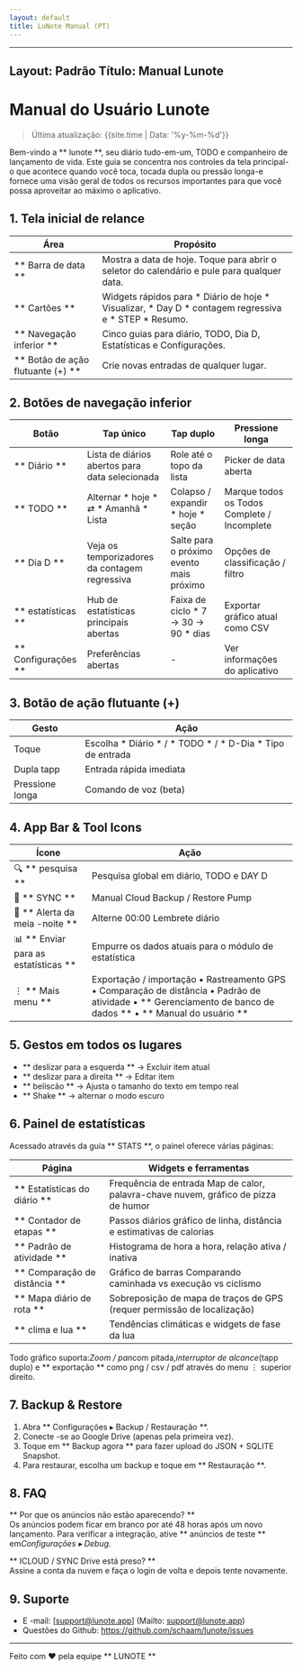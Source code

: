 ```yaml
---
layout: default
title: LuNote Manual (PT)
---
```


----
Layout: Padrão
Título: Manual Lunote
----

# Manual do Usuário Lunote

> Última atualização: {{site.time | Data: '%y-%m-%d'}}

Bem-vindo a ** lunote **, seu diário tudo-em-um, TODO e companheiro de lançamento de vida. Este guia se concentra nos controles da tela principal-o que acontece quando você toca, tocada dupla ou pressão longa-e fornece uma visão geral de todos os recursos importantes para que você possa aproveitar ao máximo o aplicativo.

## 1. Tela inicial de relance

| Área | Propósito |
| ------ | --------- |
| ** Barra de data ** | Mostra a data de hoje. Toque para abrir o seletor do calendário e pule para qualquer data. |
| ** Cartões ** | Widgets rápidos para * Diário de hoje * Visualizar, * Day D * contagem regressiva e * STEP * Resumo. |
| ** Navegação inferior ** | Cinco guias para diário, TODO, Dia D, Estatísticas e Configurações. |
| ** Botão de ação flutuante (+) ** | Crie novas entradas de qualquer lugar. |

## 2. Botões de navegação inferior

| Botão | Tap único | Tap duplo | Pressione longa |
| -------- | ----------- | ----------- | ------------ |
| ** Diário ** | Lista de diários abertos para data selecionada | Role até o topo da lista | Picker de data aberta |
| ** TODO ** | Alternar * hoje * ⇄ * Amanhã * Lista | Colapso / expandir * hoje * seção | Marque todos os Todos Complete / Incomplete |
| ** Dia D ** | Veja os temporizadores da contagem regressiva | Salte para o próximo evento mais próximo | Opções de classificação / filtro |
| ** estatísticas ** | Hub de estatísticas principais abertas | Faixa de ciclo * 7 → 30 → 90 * dias | Exportar gráfico atual como CSV |
| ** Configurações ** | Preferências abertas | - | Ver informações do aplicativo |

## 3. Botão de ação flutuante (+)

| Gesto | Ação |
| --------- | -------- |
| Toque | Escolha * Diário * / * TODO * / * D-Dia * Tipo de entrada |
| Dupla tapp | Entrada rápida imediata |
| Pressione longa | Comando de voz (beta) |

## 4. App Bar & Tool Icons

| Ícone | Ação |
| ------ | -------- |
| 🔍 ** pesquisa ** | Pesquisa global em diário, TODO e DAY D |
| 🔄 ** SYNC ** | Manual Cloud Backup / Restore Pump |
| 🔔 ** Alerta da meia -noite ** | Alterne 00:00 Lembrete diário |
| 📊 ** Enviar para as estatísticas ** | Empurre os dados atuais para o módulo de estatística |
| ⋮ ** Mais menu ** | Exportação / importação • Rastreamento GPS • Comparação de distância • Padrão de atividade • ** Gerenciamento de banco de dados ** • ** Manual do usuário ** |

## 5. Gestos em todos os lugares

- ** deslizar para a esquerda ** → Excluir item atual
- ** deslizar para a direita ** → Editar item
- ** beliscão ** → Ajusta o tamanho do texto em tempo real
- ** Shake ** → alternar o modo escuro

## 6. Painel de estatísticas

Acessado através da guia ** STATS **, o painel oferece várias páginas:

| Página | Widgets e ferramentas |
| ------ | ----------------- |
| ** Estatísticas do diário ** | Frequência de entrada Map de calor, palavra-chave nuvem, gráfico de pizza de humor |
| ** Contador de etapas ** | Passos diários gráfico de linha, distância e estimativas de calorias |
| ** Padrão de atividade ** | Histograma de hora a hora, relação ativa / inativa |
| ** Comparação de distância ** | Gráfico de barras Comparando caminhada vs execução vs ciclismo |
| ** Mapa diário de rota ** | Sobreposição de mapa de traços de GPS (requer permissão de localização) |
| ** clima e lua ** | Tendências climáticas e widgets de fase da lua |

Todo gráfico suporta:*Zoom / pan*com pitada,*interruptor de alcance*(tapp duplo) e ** exportação ** como png / csv / pdf através do menu ⋮ superior direito.

## 7. Backup & Restore

1. Abra ** Configurações ▸ Backup / Restauração **.
2. Conecte -se ao Google Drive (apenas pela primeira vez).
3. Toque em ** Backup agora ** para fazer upload do JSON + SQLITE Snapshot.
4. Para restaurar, escolha um backup e toque em ** Restauração **.

## 8. FAQ

** Por que os anúncios não estão aparecendo? **  
Os anúncios podem ficar em branco por até 48 horas após um novo lançamento. Para verificar a integração, ative ** anúncios de teste ** em*Configurações ▸ Debug*.

** ICLOUD / SYNC Drive está preso? **  
Assine a conta da nuvem e faça o login de volta e depois tente novamente.

## 9. Suporte

- E -mail: [support@lunote.app] (Mailto: support@lunote.app)
- Questões do Github: <https://github.com/schaam/lunote/issues>

----
Feito com ❤️ pela equipe ** LUNOTE **